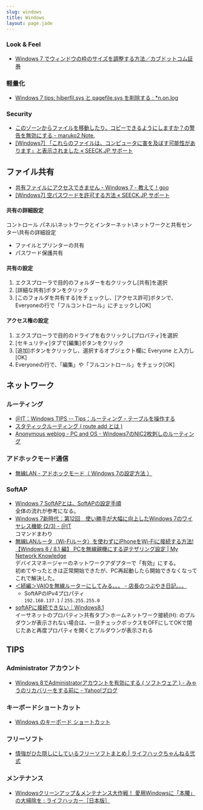 ```yaml
---
slug: windows
title: Windows
layout: page.jade
---
```


### Look & Feel

- [Windows 7 でウィンドウの枠のサイズを調整する方法／カブドットコム証券](https://s10.kabu.co.jp/_mem_bin/howto/win7_frame.asp)

### 軽量化

- [Windows 7 tips: hiberfil.sys と pagefile.sys を削除する : *n.on.log](http://site-ichijo.net/blog/archives/date/2009/0805-011604.php)

### Security

- [このゾーンからファイルを移動したり、コピーできるようにしますか？の警告を無効にする - maruko2 Note.](http://www.maruko2.com/mw/%E3%81%93%E3%81%AE%E3%82%BE%E3%83%BC%E3%83%B3%E3%81%8B%E3%82%89%E3%83%95%E3%82%A1%E3%82%A4%E3%83%AB%E3%82%92%E7%A7%BB%E5%8B%95%E3%81%97%E3%81%9F%E3%82%8A%E3%80%81%E3%82%B3%E3%83%94%E3%83%BC%E3%81%A7%E3%81%8D%E3%82%8B%E3%82%88%E3%81%86%E3%81%AB%E3%81%97%E3%81%BE%E3%81%99%E3%81%8B%EF%BC%9F%E3%81%AE%E8%AD%A6%E5%91%8A%E3%82%92%E7%84%A1%E5%8A%B9%E3%81%AB%E3%81%99%E3%82%8B)
- [[Windows7] 「これらのファイルは、コンピュータに害を及ぼす可能性があります」と表示されました « SEECK.JP サポート](http://kb.seeck.jp/archives/1115)


## ファイル共有

- [共有ファイルにアクセスできません - Windows 7 - 教えて！goo](http://oshiete.goo.ne.jp/qa/5653327.html)
- [\[Windows7\] 空パスワードを許可する方法 « SEECK.JP サポート](http://kb.seeck.jp/archives/5607)

#### 共有の詳細設定

コントロール パネル\ネットワークとインターネット\ネットワークと共有センター\共有の詳細設定

- ファイルとプリンターの共有
- パスワード保護共有

#### 共有の設定

1. エクスプローラで目的のフォルダーを右クリックし[共有]を選択
1. [詳細な共有]ボタンをクリック
1. [このフォルダを共有する]をチェックし、[アクセス許可]ボタンで、Everyoneの行で「フルコントロール」にチェックし[OK]

#### アクセス権の設定

1. エクスプローラで目的のドライブを右クリックし[プロパティ]を選択
1. [セキュリティ]タブで[編集]ボタンをクリック
1. [追加]ボタンをクリックし、選択するオブジェクト欄に Everyone と入力し[OK]
1. Everyoneの行で、「編集」や「フルコントロール」をチェック[OK]

## ネットワーク

### ルーティング
- [＠IT：Windows TIPS -- Tips：ルーティング・テーブルを操作する](http://www.atmarkit.co.jp/fwin2k/win2ktips/266routing/routing.html)
- [スタティックルーティング ( route add とは )](http://www.infraexpert.com/study/routing4.html)
- [Anonymous weblog - PC and OS - Windows7のNIC2枚刺しのルーティング](http://black.mydns.jp/anon/blog/2012/09/pc-and-os---windows7nic2.html)

### アドホックモード通信

- [無線LAN - アドホックモード（ Windows 7の設定方法 ）](http://www.infraexpert.com/study/wireless26.html)

### SoftAP

- [Windows 7 SoftAPとは、SoftAPの設定手順](http://www.infraexpert.com/study/wireless48.html)  
  全体の流れが参考になる。
- [Windows 7新時代：第12回　使い勝手が大幅に向上したWindows 7のワイヤレス機能 (2/3) - ＠IT](http://www.atmarkit.co.jp/ait/articles/1005/27/news096_2.html)  
  コマンドまわり
- [無線LANルータ（Wi-Fiルータ）を使わずにiPhoneをWi-Fiに接続する方法! 【Windows 8 / 8.1 編】 PCを無線親機にする逆テザリング設定 | My Network Knowledge](http://nw-knowledge.blogspot.jp/2014/02/win8-8.1-softap-virtualwifi.html)  
  デバイスマネージャーのネットワークアダプターで「有効」にする。  
  初めてやったときは正常開始できたが、PC再起動したら開始できなくなってこれで解決した。
- [＜続編＞VAIOを無線ルーターにしてみる。。。 - 店長のつぶやき日記。。。](http://www.call-t.co.jp/blog/mt/archives/entry/014810.html)
  - SoftAPのIPv4プロパティ  
    `192.168.137.1` / `255.255.255.0`
- [softAPに接続できない｜Windows8.1](https://social.technet.microsoft.com/Forums/windows/ja-JP/a49fe871-380c-49bb-8dcf-267c694c42a6/softapwindows81?forum=w7itprogeneralja)  
  イーサネットのプロパティ＞共有タブ＞ホームネットワーク接続(H): のプルダウンが表示されない場合は、一旦チェックボックスをOFFにしてOKで閉じたあと再度プロパティを開くとプルダウンが表示される


## TIPS

### Administrator アカウント
- [Windows 8でAdministratorアカウントを有効にする ( ソフトウェア ) - みゃうのリカバリーをする前に - Yahoo!ブログ](http://blogs.yahoo.co.jp/akio_myau/46155167.html)

### キーボードショートカット
- [Windows のキーボード ショートカット](http://support.microsoft.com/kb/126449/ja)

### フリーソフト
- [情強がひた隠しにしているフリーソフトまとめ | ライフハックちゃんねる弐式](http://lifehack2ch.livedoor.biz/archives/51308816.html)

### メンテナンス
- [Windowsクリーンアップ＆メンテナンス大作戦！ 愛用Windowsに「本腰」の大掃除を : ライフハッカー［日本版］](http://www.lifehacker.jp/2012/04/120410windowscleanup.html)
